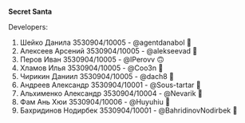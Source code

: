 **Secret Santa** 


Developers:
1. Шейко Данила 3530904/10005 - @agentdanabol :vomiting_face:
2. Алексеев Арсений 3530904/10005 - @alekseevad :star_struck:
3. Перов Иван 3530904/10005 - @IPerovv :upside_down_face:
4. Хламов Илья 3530904/10005 - @Coo3n :vomiting_face:
5. Чирикин Даниил 3530904/10005 - @dach8 :vomiting_face:
6. Андреев Александр 3530904/10001 - @Sous-tartar :vomiting_face:
7. Альхименко Александр 3530904/10004 - @Nevarik :vomiting_face:
8. Фам Ань Хюи 3530904/10006 - @Huyuhiu :vomiting_face:
9. Бахридинов Нодирбек 3530904/10001 - @BahridinovNodirbek :vomiting_face:

